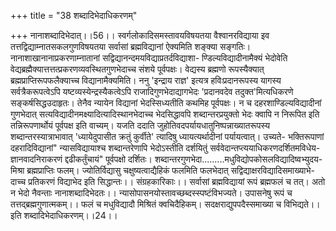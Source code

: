 +++
title = "38 शब्दादिभेदाधिकरणम्"

+++
नानाशब्दादिभेदात्।।56।। स्वर्गलोकादिसमस्तावयविषयतया वैश्वानरविद्याया इव तत्तद्विद्याम्नातसकलगुणविषयतया सर्वासां ब्रह्मविद्यानां ऐक्यमिति शङ्क्या सङ्गतिः। नानाशाखानानाप्रकरणाम्नातानां सद्विद्यानन्दमयविद्याप्रतर्दविद्याशा- ण्डिल्यविद्यादीनामैक्यं भेदोवेति वेद्यब्रह्मैक्यात्तत्तत्प्रकरणव्यवस्थितगुणभेदाच्च संशये पूर्वपक्षः। वेद्यस्य ब्रह्मणो रूपस्यैक्यात् ब्रह्मप्राप्तिरूपफलैक्याच्च विद्यानामैक्यमिति। ननु 'इन्द्राय राज्ञ' इत्यत्र हविःप्रदानरूपस्य यागस्य सर्वत्रैकरूपत्वेऽपि यष्टव्यस्येन्द्रस्यैकत्वेऽपि राजादिगुणभेदाद्यागभेदः 'प्रदानवदेव तदुक्त'मित्यधिकरणे सङ्कर्षसिद्धउदाहृतः। तेनैव न्यायेन विद्यानां भेदस्सिध्यतीति कथमिह पूर्वपक्षः। न च दहरशाण्डिल्यविद्यादीनां गुणभेदात् सत्यविद्यादीनमक्ष्यादित्यादिस्थानभेदाच्च भेदसिद्धावपि शब्दान्तरप्रयुक्तो भेदः क्वापि न निरूपित इति तन्निरूपणार्थोयं पूर्वपक्ष इति वाच्यम्। यजति ददाति जुहोतिवदपर्यायधातुनिष्पन्नाख्यातरूपस्य शब्दान्तरस्यात्राभावात् 'ध्यायेदुपासीत क्रतुं कुर्वीते' त्यादिषु ध्यायत्यर्थादीनां पर्यायत्वात्। उच्यते- भक्तिरूपाणां दहरादिविद्यानां" न्यासविद्यायाश्च शब्दान्तरेणापि भेदोऽस्तीति दर्शयितुं सर्ववेदान्तप्त्ययाधिकरणदर्शितमविधेय- ज्ञानवादनिराकरणं द्दढीकर्तुंचायं" पूर्वपक्षो दर्शितः। शब्दान्तरगुणभेदा.........मधुविद्योपकोसलविद्यादिष्वभ्युदय- मिश्रा ब्रह्मप्राप्तिः फलम्। ज्योतिर्विद्यासु चक्षुष्यत्वाद्यैहिकं फलमिति फलभेदात् सद्विद्याक्षरविद्यादिसमाख्याभे- दाच्च प्रतिकरणं विद्याभेद इति सिद्धान्तः।। संग्रहकारिकाः।। सर्वासां ब्रह्मविद्यायां रूपं ब्रह्मफलं च तत्। अतो न भेदो नैवन्ताः नानाशब्दादिभेदतः।। न्यासोपासनयोस्तावच्छब्दस्स्पष्टंविभज्यते। उपासनेषु रूपं च तत्तद्ब्रह्मगुणात्मकम्।। फलं च मधुविद्यादौ मिश्रितं क्वचिदैहिकम्। सदक्षराद्युपपदैस्समाख्या च विभिद्यते।। इति शब्दादिभेदाधिकरणम्।।24।।